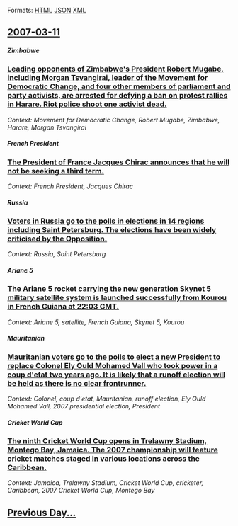 
Formats: [HTML](2007/03/11/index.html)  [JSON](2007/03/11/index.json)  [XML](2007/03/11/index.xml)  

## [2007-03-11](/news/2007/03/11/index.md)

##### Zimbabwe
### [ Leading opponents of Zimbabwe's President Robert Mugabe, including Morgan Tsvangirai, leader of the Movement for Democratic Change, and four other members of parliament and party activists, are arrested for defying a ban on protest rallies in Harare. Riot police shoot one activist dead. ](/news/2007/03/11/leading-opponents-of-zimbabwe-s-president-robert-mugabe-including-morgan-tsvangirai-leader-of-the-movement-for-democratic-change-and-fou.md)
_Context: Movement for Democratic Change, Robert Mugabe, Zimbabwe, Harare, Morgan Tsvangirai_

##### French President
### [ The President of France Jacques Chirac announces that he will not be seeking a third term. ](/news/2007/03/11/the-president-of-france-jacques-chirac-announces-that-he-will-not-be-seeking-a-third-term.md)
_Context: French President, Jacques Chirac_

##### Russia
### [ Voters in Russia go to the polls in elections in 14 regions including Saint Petersburg. The elections have been widely criticised by the Opposition. ](/news/2007/03/11/voters-in-russia-go-to-the-polls-in-elections-in-14-regions-including-saint-petersburg-the-elections-have-been-widely-criticised-by-the-op.md)
_Context: Russia, Saint Petersburg_

##### Ariane 5
### [ The Ariane 5 rocket carrying the new generation Skynet 5 military satellite system is launched successfully from Kourou in French Guiana at 22:03 GMT. ](/news/2007/03/11/the-ariane-5-rocket-carrying-the-new-generation-skynet-5-military-satellite-system-is-launched-successfully-from-kourou-in-french-guiana-at.md)
_Context: Ariane 5, satellite, French Guiana, Skynet 5, Kourou_

##### Mauritanian
### [ Mauritanian voters go to the polls to elect a new President to replace Colonel Ely Ould Mohamed Vall who took power in a coup d'etat two years ago. It is likely that a runoff election will be held as there is no clear frontrunner. ](/news/2007/03/11/mauritanian-voters-go-to-the-polls-to-elect-a-new-president-to-replace-colonel-ely-ould-mohamed-vall-who-took-power-in-a-coup-d-a-c-tat-two-y.md)
_Context: Colonel, coup d'etat, Mauritanian, runoff election, Ely Ould Mohamed Vall, 2007 presidential election, President_

##### Cricket World Cup
### [ The ninth Cricket World Cup opens in Trelawny Stadium, Montego Bay, Jamaica. The 2007 championship will feature cricket matches staged in various locations across the Caribbean. ](/news/2007/03/11/the-ninth-cricket-world-cup-opens-in-trelawny-stadium-montego-bay-jamaica-the-2007-championship-will-feature-cricket-matches-staged-in-v.md)
_Context: Jamaica, Trelawny Stadium, Cricket World Cup, cricketer, Caribbean, 2007 Cricket World Cup, Montego Bay_

## [Previous Day...](/news/2007/03/10/index.md)

